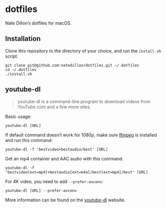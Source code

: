 # dotfiles

Nate Dillon’s dotfiles for macOS.

## Installation

Clone this repository to the directory of your choice, and run the `install.sh` script.

```
git clone git@github.com:natedillon/dotfiles.git ~/.dotfiles
cd ~/.dotfiles
./install.sh
```

## youtube-dl

> youtube-dl is a command-line program to download videos from YouTube.com and a few more sites.

Basic usage:

```
youtube-dl [URL]
```

If default command doesn’t work for 1080p, make sure [ffmpeg](https://ffmpeg.org/) is installed and run this command:

```
youtube-dl -f 'bestvideo+bestaudio/best' [URL]
```

Get an mp4 container and AAC audio with this command:

```
youtube-dl -f 'bestvideo[ext=mp4]+bestaudio[ext=m4a]/best[ext=mp4]/best' [URL]
```

For 4K video, you need to add `--prefer-avconv`:

```
youtube-dl [URL] --prefer-avconv
```

More information can be found on the [youtube-dl](https://ytdl-org.github.io/youtube-dl/) website.
